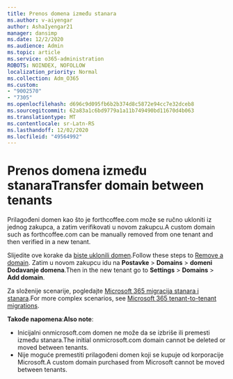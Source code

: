 ```yaml
---
title: Prenos domena između stanara
ms.author: v-aiyengar
author: AshaIyengar21
manager: dansimp
ms.date: 12/2/2020
ms.audience: Admin
ms.topic: article
ms.service: o365-administration
ROBOTS: NOINDEX, NOFOLLOW
localization_priority: Normal
ms.collection: Adm_O365
ms.custom:
- "9002570"
- "7305"
ms.openlocfilehash: d696c9d095fb6b2b374d8c5872e94cc7e32dceb8
ms.sourcegitcommit: 62a83a1c6bd9779a1a11b749490bd11670d4b063
ms.translationtype: MT
ms.contentlocale: sr-Latn-RS
ms.lasthandoff: 12/02/2020
ms.locfileid: "49564992"
---
```

# <a name="transfer-domain-between-tenants"></a><span data-ttu-id="4580a-102">Prenos domena između stanara</span><span class="sxs-lookup"><span data-stu-id="4580a-102">Transfer domain between tenants</span></span>

<span data-ttu-id="4580a-103">Prilagođeni domen kao što je forthcoffee.com može se ručno ukloniti iz jednog zakupca, a zatim verifikovati u novom zakupcu.</span><span class="sxs-lookup"><span data-stu-id="4580a-103">A custom domain such as forthcoffee.com can be manually removed from one tenant and then verified in a new tenant.</span></span>

<span data-ttu-id="4580a-104">Slijedite ove korake da [biste uklonili domen](https://docs.microsoft.com/microsoft-365/admin/get-help-with-domains/remove-a-domain).</span><span class="sxs-lookup"><span data-stu-id="4580a-104">Follow these steps to [Remove a domain](https://docs.microsoft.com/microsoft-365/admin/get-help-with-domains/remove-a-domain).</span></span> <span data-ttu-id="4580a-105">Zatim u novom zakupcu idu na **Postavke**  >  **Domains**  >  **domeni Dodavanje domena**.</span><span class="sxs-lookup"><span data-stu-id="4580a-105">Then in the new tenant go to **Settings** > **Domains** > **Add domain**.</span></span>

<span data-ttu-id="4580a-106">Za složenije scenarije, pogledajte [Microsoft 365 migracija stanara i stanara](https://docs.microsoft.com/microsoft-365/enterprise/microsoft-365-tenant-to-tenant-migrations).</span><span class="sxs-lookup"><span data-stu-id="4580a-106">For more complex scenarios, see [Microsoft 365 tenant-to-tenant migrations](https://docs.microsoft.com/microsoft-365/enterprise/microsoft-365-tenant-to-tenant-migrations).</span></span>

<span data-ttu-id="4580a-107">**Takođe napomena**:</span><span class="sxs-lookup"><span data-stu-id="4580a-107">**Also note**:</span></span>
- <span data-ttu-id="4580a-108">Inicijalni onmicrosoft.com domen ne može da se izbriše ili premesti između stanara.</span><span class="sxs-lookup"><span data-stu-id="4580a-108">The initial onmicrosoft.com domain cannot be deleted or moved between tenants.</span></span>
- <span data-ttu-id="4580a-109">Nije moguće premestiti prilagođeni domen koji se kupuje od korporacije Microsoft.</span><span class="sxs-lookup"><span data-stu-id="4580a-109">A custom domain purchased from Microsoft cannot be moved between tenants.</span></span>